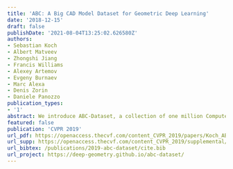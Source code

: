 ```yaml
---
title: 'ABC: A Big CAD Model Dataset for Geometric Deep Learning'
date: '2018-12-15'
draft: false
publishDate: '2021-08-04T13:25:02.626580Z'
authors:
- Sebastian Koch
- Albert Matveev
- Zhongshi Jiang
- Francis Williams
- Alexey Artemov
- Evgeny Burnaev
- Marc Alexa
- Denis Zorin
- Daniele Panozzo
publication_types:
- '1'
abstract: We introduce ABC-Dataset, a collection of one million Computer-Aided Design (CAD) models for research of geometric deep learning methods and applications. Each model is a collection of explicitly parametrized curves and surfaces, providing ground truth for differential quantities, patch segmentation, geometric feature detection, and shape reconstruction. Sampling the parametric descriptions of surfaces and curves allows generating data in different formats and resolutions, enabling fair comparisons for a wide range of geometric learning algorithms. As a use case for our dataset, we perform a large-scale benchmark for estimation of surface normals, comparing existing data driven methods and evaluating their performance against both the ground truth and traditional normal estimation methods.
featured: false
publication: 'CVPR 2019'
url_pdf: https://openaccess.thecvf.com/content_CVPR_2019/papers/Koch_ABC_A_Big_CAD_Model_Dataset_for_Geometric_Deep_Learning_CVPR_2019_paper.pdf
url_supp: https://openaccess.thecvf.com/content_CVPR_2019/supplemental/Koch_ABC_A_Big_CVPR_2019_supplemental.pdf
url_bibtex: /publications/2019-abc-dataset/cite.bib
url_project: https://deep-geometry.github.io/abc-dataset/
---
```



